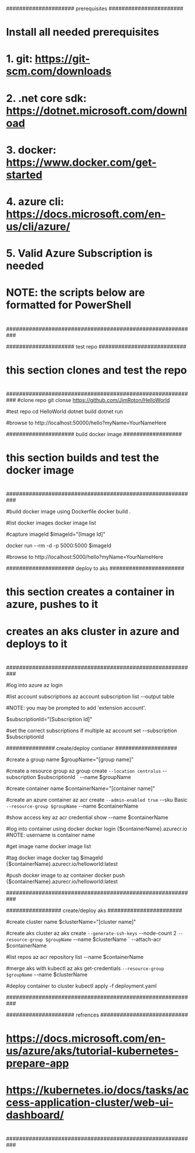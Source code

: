 ##################### prerequisites #######################
#
# Install all needed prerequisites
# 1. git: https://git-scm.com/downloads
# 2. .net core sdk: https://dotnet.microsoft.com/download
# 3. docker: https://www.docker.com/get-started
# 4. azure cli: https://docs.microsoft.com/en-us/cli/azure/
# 5. Valid Azure Subscription is needed
#
# NOTE: the scripts below are formatted for PowerShell
#
###########################################################

##################### test repo ###########################
#
# this section clones and test the repo
#
###########################################################
#clone repo
git clonse https://github.com/JimRoton/HelloWorld

#test repo
cd HelloWorld
dotnet build
dotnet run

#browse to http://localhost:50000/hello?myName=YourNameHere

##################### build docker image ##################
#
# this section builds and test the docker image
#
###########################################################

#build docker image using Dockerfile
docker build .

#list docker images
docker image list

#capture imageId
$imageId="[Image Id]"

docker run --rm -d -p 5000:5000 $imageId

#browse to http://localhost:5000/hello?myName=YourNameHere

##################### deploy to aks #######################        
#
# this section creates a container in azure, pushes to it
# creates an aks cluster in azure and deploys to it
#
###########################################################

#log into azure
az login

#list account subscriptions
az account subscription list --output table

#NOTE: you may be prompted to add 'extension account'.

$subscriptionId="[Subscription Id]"

#set the correct subscriptions if multiple
az account set --subscription $subscriptionId

############### create/deploy contianer ###################        

#create a group name
$groupName="[group name]"

#create a resource group
az group create `
  --location centralus `
  --subscription $subscriptionId `
  --name $groupName

#create container name
$containerName="[container name]"

#create an azure container
az acr create `
  --admin-enabled true `
  --sku Basic `
  --resource-group $groupName `
  --name $containerName

#show access key
az acr credential show --name $containerName

#log into container using docker
docker login {$containerName}.azurecr.io
#NOTE: username is container name

#get image name
docker image list

#tag docker image
docker tag $imageId {$containerName}.azurecr.io/helloworld:latest

#push docker image to az container
docker push {$containerName}.azurecr.io/helloworld:latest

###########################################################

################# create/deploy aks #######################

#create cluster name
$clusterName="[cluster name]"

#create aks cluster
az aks create `
  --generate-ssh-keys `
  --node-count 2 `
  --resource-group $groupName `
  --name $clusterName `
  --attach-acr $containerName

#list repos
az acr repository list --name $containerName

#merge aks with kubectl
az aks get-credentials `
  --resource-group $groupName `
  --name $clusterName

#deploy container to cluster
kubectl apply -f deployment.yaml

###########################################################

##################### refrences ###########################
#
# https://docs.microsoft.com/en-us/azure/aks/tutorial-kubernetes-prepare-app
# https://kubernetes.io/docs/tasks/access-application-cluster/web-ui-dashboard/
#
###########################################################
